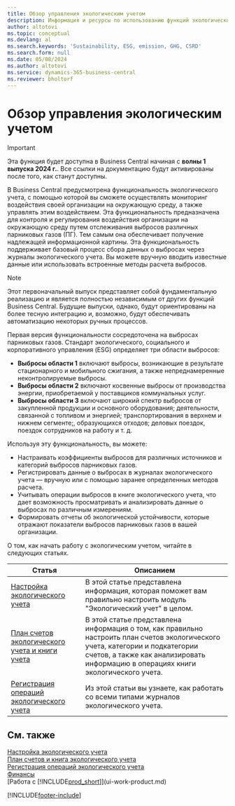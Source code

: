 ```yaml
---
title: Обзор управления экологическим учетом
description: Информация и ресурсы по использованию функций экологического учета.
author: altotovi
ms.topic: conceptual
ms.devlang: al
ms.search.keywords: 'Sustainability, ESG, emission, GHG, CSRD'
ms.search.form: null
ms.date: 05/08/2024
ms.author: altotovi
ms.service: dynamics-365-business-central
ms.reviewer: bholtorf
---
```


# <a name="sustainability-management-overview"></a>Обзор управления экологическим учетом

> [!IMPORTANT]
> Эта функция будет доступна в Business Central начиная с **волны 1 выпуска 2024 г.**. Все ссылки на документацию будут активированы после того, как станут доступны.

В Business Central предусмотрена функциональность экологического учета, с помощью которой вы сможете осуществлять мониторинг воздействия своей организации на окружающую среду, а также управлять этим воздействием. Эта функциональность предназначена для контроля и регулирования воздействия организации на окружающую среду путем отслеживания выбросов различных парниковых газов (ПГ). Тем самым она обеспечивает получение надлежащей информационной картины. Эта функциональность поддерживает базовый процесс сбора данных о выбросах через журналы экологического учета. Вы можете вручную вводить известные данные или использовать встроенные методы расчета выбросов.

> [!NOTE]
> Этот первоначальный выпуск представляет собой фундаментальную реализацию и является полностью независимым от других функций Business Central. Будущие выпуски, однако, будут ориентированы на более тесную интеграцию и, возможно, будут обеспечивать автоматизацию некоторых ручных процессов.

Первая версия функциональности сосредоточена на выбросах парниковых газов. Стандарт экологического, социального и корпоративного управления (ESG) определяет три области выбросов:

- **Выбросы области 1** включают выбросы, возникающие в результате стационарного и мобильного сжигания, а также непреднамеренные неконтролируемые выбросы.
- **Выбросы области 2** включают косвенные выбросы от производства энергии, приобретаемой у поставщиков коммунальных услуг.
- **Выбросы области 3** включают широкий спектр выбросов от закупленной продукции и основного оборудования; деятельности, связанной с топливом и энергией; транспортирования в верхнем и нижнем сегменте;, образующихся отходов; деловых поездок, поездок сотрудников на работу и т. д.

Используя эту функциональность, вы можете:

- Настраивать коэффициенты выбросов для различных источников и категорий выбросов парниковых газов.
- Регистрировать данные о выбросах в журналах экологического учета — вручную или с помощью заранее определенных методов расчета.
- Учитывать операции выбросов в книге экологического учета, что дает возможность просматривать и анализировать данные о выбросах по различным измерениям.
- Формировать отчеты об экологической устойчивости, которые отражают показатели выбросов парниковых газов в вашей организации.

О том, как начать работу с экологическим учетом, читайте в следующих статьях.

| Статья | Описанием |
|---------|-------------|
| [Настройка экологического учета](finance-sustainability-setup.md) | В этой статье представлена информация, которая поможет вам правильно настроить модуль "Экологический учет" в целом. |
| [План счетов экологического учета и книги учета](finance-sustainability-accounts-ledger.md) | В этой статье представлена информация о том, как правильно настроить план счетов экологического учета, категории и подкатегории счетов, а также как анализировать информацию в операциях книги экологического учета. |
| [Регистрация операций экологического учета](finance-sustainability-journal.md) | Из этой статьи вы узнаете, как работать со всеми типами журналов экологического учета. |

## <a name="see-also"></a>См. также

[Настройка экологического учета](finance-sustainability-setup.md)  
[План счетов и книга экологического учета](finance-sustainability-accounts-ledger.md)  
[Регистрация операций экологического учета](finance-sustainability-journal.md)  
[Финансы](finance.md)  
[Работа с [!INCLUDE[prod_short](includes/prod_short.md)]](ui-work-product.md)  

[!INCLUDE[footer-include](includes/footer-banner.md)]
